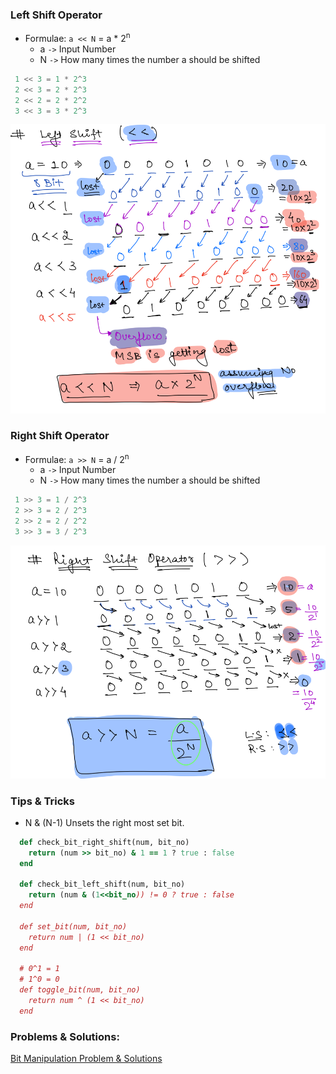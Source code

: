 ### Left Shift Operator

- Formulae: `a << N` = a * 2<sup>n</sup>
    - a `->` Input Number
    - N `->` How many times the number a should be shifted

```java
 1 << 3 = 1 * 2^3
 2 << 3 = 2 * 2^3
 2 << 2 = 2 * 2^2       
 3 << 3 = 3 * 2^3
```

![left_shift.png](../assets/images/bit_manipulation/left_shift.png)

### Right Shift Operator

- Formulae: `a >> N` = a / 2<sup>n</sup>
    - a `->` Input Number
    - N `->` How many times the number a should be shifted

```java
 1 >> 3 = 1 / 2^3
 2 >> 3 = 2 / 2^3
 2 >> 2 = 2 / 2^2       
 3 >> 3 = 3 / 2^3
```

![right_shift.png](../assets/images/bit_manipulation/right_shift.png)

### Tips & Tricks

- N & (N-1) Unsets the right most set bit.

```ruby
  def check_bit_right_shift(num, bit_no)
    return (num >> bit_no) & 1 == 1 ? true : false
  end
  
  def check_bit_left_shift(num, bit_no)
    return (num & (1<<bit_no)) != 0 ? true : false
  end

  def set_bit(num, bit_no)
    return num | (1 << bit_no)
  end

  # 0^1 = 1
  # 1^0 = 0
  def toggle_bit(num, bit_no)
    return num ^ (1 << bit_no)
  end
```

### Problems & Solutions:

[Bit Manipulation Problem & Solutions](https://github.com/santosh-1987/RubyScripts/tree/master/Scaler/bit_manipualtion)